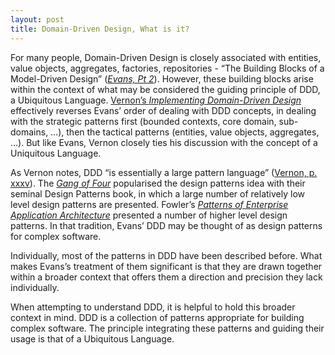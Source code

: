 ```yaml
---
layout: post
title: Domain-Driven Design, What is it?
---
```


For many people, Domain-Driven Design is closely associated with entities, value objects, aggregates, factories, repositories - “The Building Blocks of a Model-Driven Design” ([*Evans, Pt 2*][Evans]). However, these building blocks arise within the context of what may be considered the guiding principle of DDD, a Ubiquitous Language. [Vernon’s *Implementing Domain-Driven Design*][Vernon] effectively reverses Evans’ order of dealing with DDD concepts, in dealing with the strategic patterns first (bounded contexts, core domain, sub-domains, …), then the tactical patterns (entities, value objects, aggregates, …). But like Evans, Vernon closely ties his discussion with the concept of a Uniquitous Language.

As Vernon notes, DDD “is essentially a large pattern language” ([Vernon, p. xxxv][Vernon]). The [*Gang of Four*][Gamma] popularised the design patterns idea with their seminal Design Patterns book, in which a large number of relatively low level design patterns are presented. Fowler’s [*Patterns of Enterprise Application Architecture*][Fowler] presented a number of higher level design patterns. In that tradition, Evans’ DDD may be thought of as design patterns for complex software.

Individually, most of the patterns in DDD have been described before. What makes Evans’s treatment of them significant is that they are drawn together within a broader context that offers them a direction and precision they lack individually.

When attempting to understand DDD, it is helpful to hold this broader context in mind. DDD is a collection of patterns appropriate for building complex software. The principle integrating these patterns and guiding their usage is that of a Ubiquitous Language.


[Evans]: http://www.informit.com/store/domain-driven-design-tackling-complexity-in-the-heart-9780321125217
[Vernon]: http://www.informit.com/store/implementing-domain-driven-design-9780133039894
[Gamma]: http://www.amazon.com/Design-Patterns-Elements-Reusable-Object-Oriented/dp/0201633612
[Fowler]: http://www.amazon.com/Patterns-Enterprise-Application-Architecture-Martin/dp/0321127420
